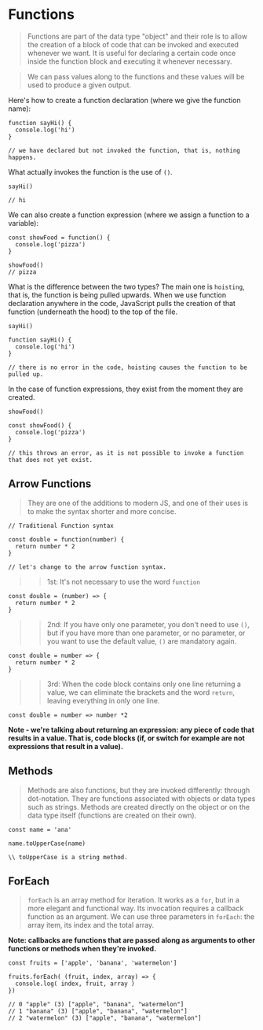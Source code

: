 # Functions

> Functions are part of the data type "object" and their role is to allow the creation of a block of code that can be invoked and executed whenever we want. It is useful for declaring a certain code once inside the function block and executing it whenever necessary.

> We can pass values along to the functions and these values will be used to produce a given output.



Here's how to create a function declaration (where we give the function name):
```
function sayHi() {
  console.log('hi')
}

// we have declared but not invoked the function, that is, nothing happens.
```

What actually invokes the function is the use of `()`.
```
sayHi()

// hi

```

We can also create a function expression (where we assign a function to a variable):
```
const showFood = function() {
  console.log('pizza')
}

showFood()
// pizza
```

What is the difference between the two types? The main one is `hoisting`, that is, the function is being pulled upwards. When we use function declaration anywhere in the code, JavaScript pulls the creation of that function (underneath the hood) to the top of the file.
```
sayHi()

function sayHi() {
  console.log('hi')
}

// there is no error in the code, hoisting causes the function to be pulled up.
```

In the case of function expressions, they exist from the moment they are created.
```
showFood()

const showFood() {
  console.log('pizza')
}

// this throws an error, as it is not possible to invoke a function that does not yet exist.
```

## Arrow Functions

> They are one of the additions to modern JS, and one of their uses is to make the syntax shorter and more concise.

```
// Traditional Function syntax 

const double = function(number) {
  return number * 2
}

// let's change to the arrow function syntax.
```


>> 1st: It's not necessary to use the word `function`
```
const double = (number) => {
  return number * 2
}
```

>> 2nd: If you have only one parameter, you don't need to use `()`, but if you have more than one parameter, or no parameter, or you want to use the default value, `()` are mandatory again.
```
const double = number => {
  return number * 2
}
```

>> 3rd: When the code block contains only one line returning a value, we can eliminate the brackets and the word `return`, leaving everything in only one line.
```
const double = number => number *2
```
**Note - we're talking about returning an expression: any piece of code that results in a value. That is, code blocks (if, or switch for example are not expressions that result in a value).**

## Methods

> Methods are also functions, but they are invoked differently: through dot-notation. They are functions associated with objects or data types such as strings.  Methods are created directly on the object or on the data type itself (functions are created on their own).

```
const name = 'ana'

name.toUpperCase(name)

\\ toUpperCase is a string method.

```

## ForEach

> `forEach` is an array method for iteration. It works as a `for`, but in a more elegant and functional way. Its invocation requires a callback function as an argument. We can use three parameters in `forEach`: the array item, its index and the total array.

**Note: callbacks are functions that are passed along as arguments to other functions or methods when they're invoked.**
```
const fruits = ['apple', 'banana', 'watermelon']

fruits.forEach( (fruit, index, array) => {
  console.log( index, fruit, array )
})

// 0 "apple" (3) ["apple", "banana", "watermelon"]
// 1 "banana" (3) ["apple", "banana", "watermelon"]
// 2 "watermelon" (3) ["apple", "banana", "watermelon"]
```
